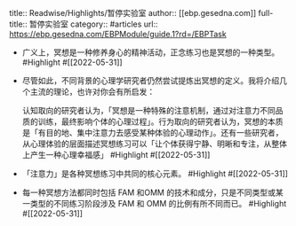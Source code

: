 title:: Readwise/Highlights/暂停实验室
author:: [[ebp.gesedna.com]]
full-title:: 暂停实验室
category:: #articles
url:: https://ebp.gesedna.com/EBPModule/guide.1?rd=/EBPTask

- 广义上，冥想是一种修养身心的精神活动，正念练习也是冥想的一种类型。 #Highlight #[[2022-05-31]]
- 尽管如此，不同背景的心理学研究者仍然尝试提炼出冥想的定义。我将介绍几个主流的理论，也许对你会有所启发：
  
  
  
  认知取向的研究者认为，「冥想是一种特殊的注意机制，通过对注意力不同品质的训练，最终影响个体的心理过程」。行为取向的研究者认为，冥想的本质是「有目的地、集中注意力去感受某种体验的心理动作」。还有一些研究者，从心理体验的层面描述冥想练习可以「让个体获得宁静、明晰和专注，从整体上产生一种心理幸福感」 #Highlight #[[2022-05-31]]
- 「注意力」是各种冥想练习中共同的核心元素。 #Highlight #[[2022-05-31]]
- 每一种冥想方法都同时包括 FAM 和OMM 的技术和成分，只是不同类型或某一类型的不同练习阶段涉及 FAM 和 OMM 的比例有所不同而已。 #Highlight #[[2022-05-31]]